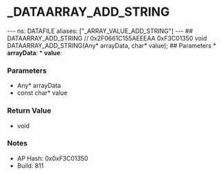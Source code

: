 # _DATAARRAY_ADD_STRING

--- ns: DATAFILE aliases: ["_ARRAY_VALUE_ADD_STRING"] --- ## DATAARRAY_ADD_STRING  // 0x2F0661C155AEEEAA 0xF3C01350 void DATAARRAY_ADD_STRING(Any* arrayData, char* value);   ## Parameters * **arrayData**: * **value**:

### Parameters
* Any* arrayData
* const char* value

### Return Value
* void

### Notes
* AP Hash: 0x0xF3C01350
* Build: 811

